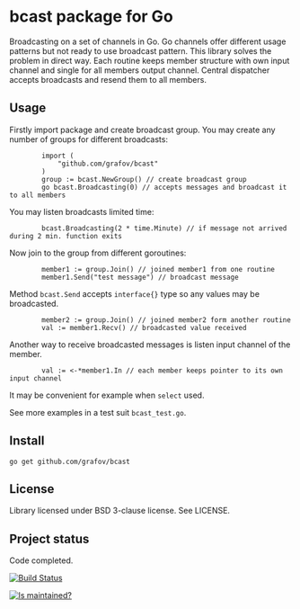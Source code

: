 bcast package for Go
====================

Broadcasting on a set of channels in Go. Go channels offer different usage patterns but not ready to use broadcast pattern.
This library solves the problem in direct way. Each routine keeps member structure with own input channel and single for all
members output channel. Central dispatcher accepts broadcasts and resend them to all members.

Usage
-----

Firstly import package and create broadcast group. You may create any number of groups for different broadcasts:

			import (
				"github.com/grafov/bcast"
			)
			group := bcast.NewGroup() // create broadcast group
			go bcast.Broadcasting(0) // accepts messages and broadcast it to all members

You may listen broadcasts limited time:

			bcast.Broadcasting(2 * time.Minute) // if message not arrived during 2 min. function exits

Now join to the group from different goroutines:

			member1 := group.Join() // joined member1 from one routine
			member1.Send("test message") // broadcast message

Method `bcast.Send` accepts `interface{}` type so any values may be broadcasted.

			member2 := group.Join() // joined member2 form another routine
			val := member1.Recv() // broadcasted value received

Another way to receive broadcasted messages is listen input channel of the member.

			val := <-*member1.In // each member keeps pointer to its own input channel

It may be convenient for example when `select` used.

See more examples in a test suit `bcast_test.go`.

Install
-------

`go get github.com/grafov/bcast`

License
-------

Library licensed under BSD 3-clause license. See LICENSE.

Project status
--------------

Code completed.

[![Build Status](https://travis-ci.org/grafov/bcast.png?branch=master)](https://travis-ci.org/grafov/bcast)

[![Is maintained?](http://stillmaintained.com/grafov/bcast.png)](http://stillmaintained.com/grafov/bcast)
